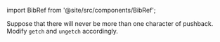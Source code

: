 import BibRef from '@site/src/components/BibRef';

Suppose that there will never be more than one character of
pushback. Modify `getch` and `ungetch` accordingly. <BibRef id='KR1988' pages='p. 79'></BibRef>